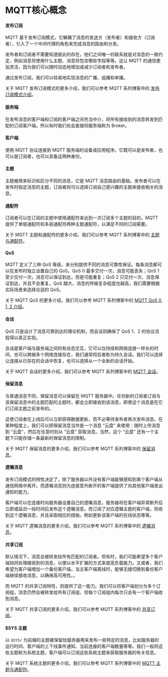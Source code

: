 # MQTT核心概念

<!--内容待加入-->

#### 发布订阅

MQTT 基于发布订阅模式，它解耦了消息的发送方（发布者）和接收方（订阅者），引入了一个中间代理的角色来完成消息的路由和分发。

发布者和订阅者不需要知道彼此的存在，他们之间唯一的联系就是对消息的一致约定，例如消息将使用什么主题、消息将包含哪些字段等等。这让 MQTT 的通信更加灵活，因为我们可以随时动态地增加或减少订阅者和发布者。

通过发布订阅，我们可以轻易地实现消息的广播、组播和单播。

关于 MQTT 发布订阅模式的更多介绍，我们可以参考 MQTT 系列博客中的 [发布订阅模式介绍](https://www.emqx.com/zh/blog/mqtt-5-introduction-to-publish-subscribe-model)。

#### 服务端

在发布消息的客户端和订阅的客户端之间充当中介，将所有接收到的消息转发到匹配的订阅客户端。所以有时我们也会直接将服务端称为 Broker。

#### 客户端

使用 MQTT 协议连接到 MQTT 服务端的设备或应用程序。它既可以是发布者，也可以是订阅者，也可以具备这两种身份。

#### 主题

主题被用来标识和区分不同的消息，它是 MQTT 消息路由的基础。发布者可以在发布时指定消息的主题，订阅者则可以选择订阅自己感兴趣的主题来接收相关的消息。

#### 通配符

订阅者可以在订阅的主题中使用通配符来达到一次订阅多个主题的目的。MQTT 提供了单层通配符和多层通配符两种主题通配符，以满足不同的订阅需要。

关于 MQTT 主题和通配符的更多介绍，我们可以参考 MQTT 系列博客中的 [主题与通配符](https://www.emqx.com/zh/blog/advanced-features-of-mqtt-topics)。

#### QoS

MQTT 定义了三种 QoS 等级，来分别提供不同的消息可靠性保证。每条消息都可以在发布时独立设置自己的 QoS。QoS 0 最多交付一次，消息可能丢失；QoS 1 至少交付一次，消息可以保证到达，但是可能重复；QoS 2 只交付一次，消息保证到达，并且不会重复。QoS 越大，消息的传输复杂程度也越高，我们需要根据实际场景来选择合适的 QoS。

关于 MQTT QoS 的更多介绍，我们可以参考 MQTT 系列博客中的 [MQTT QoS 0, 1, 2 介绍](https://www.emqx.com/zh/blog/introduction-to-mqtt-qos)。

#### 会话

QoS 只是设计了消息可靠到达的理论机制，而会话则确保了 QoS 1、2 的协议流程得以真正实现。

会话是客户端与服务端之间的有状态交互，它可以仅持续和网络连接一样长的时间，也可以跨越多个网络连接存在，我们通常将后者称为持久会话。我们可以选择让连接从已存在的会话中恢复，也可以选择从一个全新的会话开始。

关于 MQTT 会话的更多介绍，我们可以参考 MQTT 系列博客中的 [MQTT 会话](https://www.emqx.com/zh/blog/mqtt-session)。


#### 保留消息

与普通消息不同，保留消息可以保留在 MQTT 服务器中。任何新的订阅者订阅与该保留消息中的主题匹配的主题时，都会立即接收到该消息，即使这个消息是在它们订阅主题之前发布的。

这使订阅者在上线后可以立即获得数据更新，而不必等待发布者再次发布消息。在某种程度上，我们可以把保留消息当作是一个消息 “云盘” 来使用：随时上传消息到 “云盘”，然后在任意时刻从 “云盘” 获取消息。当然，这个 “云盘” 还有一个主题下只能存储一条最新的保留消息的限制。

关于 MQTT 保留消息的更多介绍，我们可以参考 MQTT 系列博客中的 [保留消息](https://www.emqx.com/zh/blog/mqtt5-features-retain-message)。

#### 遗嘱消息

发布订阅模式的特性决定了，除了服务器以外没有客户端能够感知到某个客户端从通信网络中离开。而遗嘱消息则为连接意外断开的客户端提供了向其他客户端发出通知的能力。

客户端可以在连接时向服务器设置自己的遗嘱消息，服务器将在客户端异常断开后立即或延迟一段时间后发布这个遗嘱消息。而订阅了对应遗嘱主题的客户端，将收到这个遗嘱消息，并且采取相应的措施，例如更新该客户端的在线状态等等。

关于 MQTT 遗嘱消息的更多介绍，我们可以参考 MQTT 系列博客中的 [遗嘱消息](https://www.emqx.com/zh/blog/use-of-mqtt-will-message)。

#### 共享订阅

默认情况下，消息会被转发给所有匹配的订阅者。但有时，我们可能希望多个客户端协同处理接收到的消息，以便以水平扩展的方式来提高负载能力。又或者，我们希望为客户端增加一个备份客户端，当主客户端离线时，能够无缝切换到备份客户端继续接收消息，以确保高可用性。。

而 MQTT 的共享订阅特性，则提供了这一能力。我们可以将客户端划分为多个订阅组，消息仍然会被转发给所有订阅组，但每个订阅组内每次只会有一个客户端收到消息。

关于 MQTT 共享订阅的更多介绍，我们可以参考 MQTT 系列博客中的 [共享订阅](https://www.emqx.com/zh/blog/introduction-to-mqtt5-protocol-shared-subscription)。

#### $SYS 主题

以 `$SYS/` 为前缀的主题被保留给服务器用来发布一些特定的消息，比如服务器的运行时间、客户端的上下线事件通知、当前连接的客户端数量等等。我们一般将这些主题称为系统主题，客户端可以订阅这些系统主题来获取服务器的有关信息。

关于 MQTT 系统主题的更多介绍，我们可以参考 MQTT 系列博客中的 [MQTT 主题与通配符]()。
